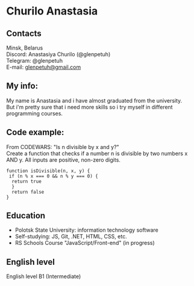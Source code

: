 # Churilo Anastasia  
## Contacts  
Minsk, Belarus  
Discord: Anastasiya Churilo (@glenpetuh)  
Telegram: @glenpetuh  
E-mail: glenpetuh@gmail.com  

## My info:  
My name is Anastasia and i have almost graduated from the university.  
But i'm pretty sure that i need more skills so i try myself in different programming courses.

## Code example:  
From CODEWARS: "Is n divisible by x and y?"  
Create a function that checks if a number n is divisible by two numbers x AND y. All inputs are positive, non-zero digits.  
``` 
function isDivisible(n, x, y) {
 if (n % x === 0 && n % y === 0) {
  return true
  }
  return false
}
```
## Education 
* Polotsk State University: information technology software  
* Self-studying: JS, Git, .NET, HTML, CSS, etc.  
* RS Schools Course "JavaScript/Front-end" (in progress)  

## English level  
English level B1 (Intermediate)  

